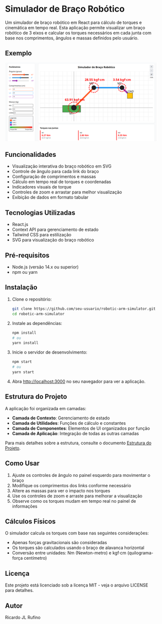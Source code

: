 # Simulador de Braço Robótico

Um simulador de braço robótico em React para cálculo de torques e cinemática em tempo real. Esta aplicação permite visualizar um braço robótico de 3 eixos e calcular os torques necessários em cada junta com base nos comprimentos, ângulos e massas definidos pelo usuário.


## Exemplo

![Preview](./preview.webp)

## Funcionalidades

- Visualização interativa do braço robótico em SVG
- Controle de ângulo para cada link do braço
- Configuração de comprimentos e massas
- Cálculo em tempo real de torques e coordenadas
- Indicadores visuais de torque
- Controles de zoom e arrastar para melhor visualização
- Exibição de dados em formato tabular

## Tecnologias Utilizadas

- React.js
- Context API para gerenciamento de estado
- Tailwind CSS para estilização
- SVG para visualização do braço robótico

## Pré-requisitos

- Node.js (versão 14.x ou superior)
- npm ou yarn

## Instalação

1. Clone o repositório:
   ```bash
   git clone https://github.com/seu-usuario/robotic-arm-simulator.git
   cd robotic-arm-simulator
   ```

2. Instale as dependências:
   ```bash
   npm install
   # ou
   yarn install
   ```

3. Inicie o servidor de desenvolvimento:
   ```bash
   npm start
   # ou
   yarn start
   ```

4. Abra [http://localhost:3000](http://localhost:3000) no seu navegador para ver a aplicação.

## Estrutura do Projeto

A aplicação foi organizada em camadas:

- **Camada de Contexto**: Gerenciamento de estado
- **Camada de Utilidades**: Funções de cálculo e constantes
- **Camada de Componentes**: Elementos de UI organizados por função
- **Camada de Aplicação**: Integração de todas as outras camadas

Para mais detalhes sobre a estrutura, consulte o documento [Estrutura do Projeto](./STRUCTURE.md).

## Como Usar

1. Ajuste os controles de ângulo no painel esquerdo para movimentar o braço
2. Modifique os comprimentos dos links conforme necessário
3. Altere as massas para ver o impacto nos torques
4. Use os controles de zoom e arraste para melhorar a visualização
5. Observe como os torques mudam em tempo real no painel de informações

## Cálculos Físicos

O simulador calcula os torques com base nas seguintes considerações:
- Apenas forças gravitacionais são consideradas
- Os torques são calculados usando o braço de alavanca horizontal
- Conversão entre unidades: Nm (Newton-metro) e kgf·cm (quilograma-força centímetro)

## Licença

Este projeto está licenciado sob a licença MIT - veja o arquivo LICENSE para detalhes.

## Autor

Ricardo JL Rufino